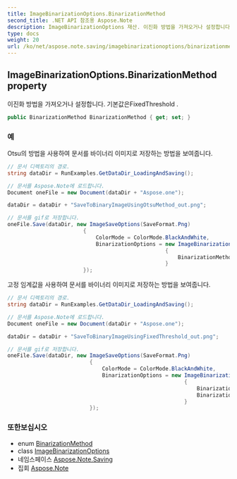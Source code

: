 ```yaml
---
title: ImageBinarizationOptions.BinarizationMethod
second_title: .NET API 참조용 Aspose.Note
description: ImageBinarizationOptions 재산. 이진화 방법을 가져오거나 설정합니다. 기본값은FixedThreshold .
type: docs
weight: 20
url: /ko/net/aspose.note.saving/imagebinarizationoptions/binarizationmethod/
---
```

## ImageBinarizationOptions.BinarizationMethod property

이진화 방법을 가져오거나 설정합니다. 기본값은FixedThreshold .

```csharp
public BinarizationMethod BinarizationMethod { get; set; }
```

### 예

Otsu의 방법을 사용하여 문서를 바이너리 이미지로 저장하는 방법을 보여줍니다.

```csharp
// 문서 디렉토리의 경로.
string dataDir = RunExamples.GetDataDir_LoadingAndSaving();

// 문서를 Aspose.Note에 로드합니다.
Document oneFile = new Document(dataDir + "Aspose.one");

dataDir = dataDir + "SaveToBinaryImageUsingOtsuMethod_out.png";

// 문서를 gif로 저장합니다.
oneFile.Save(dataDir, new ImageSaveOptions(SaveFormat.Png)
                        {
                            ColorMode = ColorMode.BlackAndWhite,
                            BinarizationOptions = new ImageBinarizationOptions()
                                                  {
                                                      BinarizationMethod = BinarizationMethod.Otsu,
                                                  }
                        });
```

고정 임계값을 사용하여 문서를 바이너리 이미지로 저장하는 방법을 보여줍니다.

```csharp
// 문서 디렉토리의 경로.
string dataDir = RunExamples.GetDataDir_LoadingAndSaving();

// 문서를 Aspose.Note에 로드합니다.
Document oneFile = new Document(dataDir + "Aspose.one");

dataDir = dataDir + "SaveToBinaryImageUsingFixedThreshold_out.png";

// 문서를 gif로 저장합니다.
oneFile.Save(dataDir, new ImageSaveOptions(SaveFormat.Png)
                          {
                              ColorMode = ColorMode.BlackAndWhite,
                              BinarizationOptions = new ImageBinarizationOptions()
                                                        {
                                                            BinarizationMethod = BinarizationMethod.FixedThreshold,
                                                            BinarizationThreshold = 123
                                                        }
                          });
```

### 또한보십시오

* enum [BinarizationMethod](../../binarizationmethod/)
* class [ImageBinarizationOptions](../)
* 네임스페이스 [Aspose.Note.Saving](../../imagebinarizationoptions/)
* 집회 [Aspose.Note](../../../)


